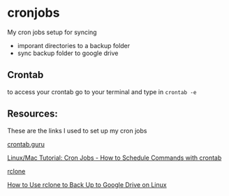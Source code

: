 # cronjobs
My cron jobs setup for syncing
- imporant directories to a backup folder
- sync backup folder to google drive

## Crontab
to access your crontab go to your terminal and type in `crontab -e`

## Resources:
These are the links I used to set up my cron jobs

[crontab.guru](https://crontab.guru/)

[Linux/Mac Tutorial: Cron Jobs - How to Schedule Commands with crontab](https://www.youtube.com/watch?v=QZJ1drMQz1A&t=102s)

[rclone](https://rclone.org/)

[How to Use rclone to Back Up to Google Drive on Linux](https://www.howtogeek.com/451262/how-to-use-rclone-to-back-up-to-google-drive-on-linux/)
